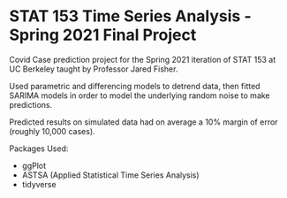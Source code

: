 # STAT 153 Time Series Analysis - Spring 2021 Final Project
 Covid Case prediction project for the Spring 2021 iteration of STAT 153 at UC Berkeley taught by Professor Jared Fisher. 
 
 Used parametric and differencing models to detrend data, then fitted SARIMA models in order to model the underlying random noise to make predictions. 
 
 Predicted results on simulated data had on average a 10% margin of error (roughly 10,000 cases). 


 Packages Used: 
 
 * ggPlot
 * ASTSA (Applied Statistical Time Series Analysis)
 * tidyverse

